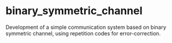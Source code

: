 # binary_symmetric_channel
Development of a simple communication system based on binary symmetric channel, using repetition codes for error-correction.

